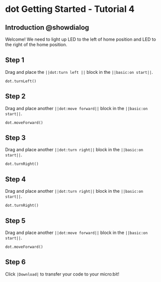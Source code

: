 # dot Getting Started - Tutorial 4

## Introduction  @showdialog

Welcome! We need to light up LED to the left of home position and LED to the right of the home position.

## Step 1  

Drag and place the ``||dot:turn left ||`` block in the ``||basic:on start||``.

```blocks
dot.turnLeft()
```

## Step 2  

Drag and place another ``||dot:move forward||`` block in the ``||basic:on start||``.

```blocks
dot.moveForward()
```

## Step 3 

Drag and place another ``||dot:turn right||`` block in the ``||basic:on start||``.

```blocks
dot.turnRight()
```

## Step 4

Drag and place another ``||dot:turn right||`` block in the ``||basic:on start||``.

```blocks
dot.turnRight()
```

## Step 5

Drag and place another ``||dot:move forward||`` block in the ``||basic:on start||``.

```blocks
dot.moveForward()
```

## Step 6

Click ``|Download|`` to transfer your code to your micro:bit!

<script src="https://makecode.com/gh-pages-embed.js"></script><script>makeCodeRender("{{ site.makecode.home_url }}", "{{ site.github.owner_name }}/{{ site.github.repository_name }}");</script>
